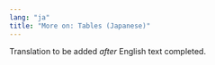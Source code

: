 ```yaml
---
lang: "ja"
title: "More on: Tables (Japanese)"
---
```

Translation to be added _after_ English text completed.
